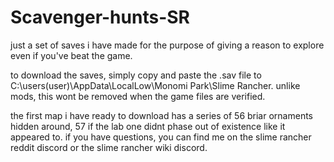# Scavenger-hunts-SR
just a set of saves i have made for the purpose of giving a reason to explore even if you've beat the game.

to download the saves, simply copy and paste the .sav file to C:\users\(user)\AppData\LocalLow\Monomi Park\Slime Rancher. unlike mods, this wont be removed when the game files are verified.


the first map i have ready to download has a series of 56 briar ornaments hidden around, 57 if the lab one didnt phase out of existence like it appeared to. if you have questions, you can find me on the slime rancher reddit discord or the slime rancher wiki discord.

